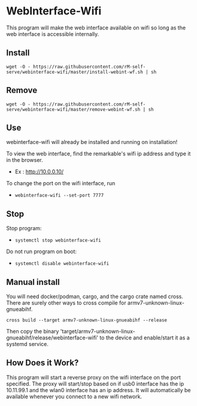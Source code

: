 # WebInterface-Wifi

This program will make the web interface available on wifi so long as the web interface is accessible internally.

## Install

`wget -O - https://raw.githubusercontent.com/rM-self-serve/webinterface-wifi/master/install-webint-wf.sh | sh`

## Remove

`wget -O - https://raw.githubusercontent.com/rM-self-serve/webinterface-wifi/master/remove-webint-wf.sh | sh`

## Use

webinterface-wifi will already be installed and running on installation! 

To view the web interface, find the remarkable's wifi ip address and type it in the browser.
- Ex : http://10.0.0.10/ 

To change the port on the wifi interface, run 

- `webinterface-wifi --set-port 7777`

## Stop

Stop program:

- `systemctl stop webinterface-wifi`

Do not run program on boot: 

- `systemctl disable webinterface-wifi`

## Manual install

You will need docker/podman, cargo, and the cargo crate named cross. There are surely other ways to cross compile for armv7-unknown-linux-gnueabihf.

`cross build --target armv7-unknown-linux-gnueabihf --release`

Then copy the binary 'target/armv7-unknown-linux-gnueabihf/release/webinterface-wifi' to the device and enable/start it as a systemd service.

## How Does it Work?

This program will start a reverse proxy on the wifi interface on the port specified. The proxy will start/stop based on if usb0 interface has the ip 10.11.99.1 and the wlan0 interface has an ip address. It will automatically be available whenever you connect to a new wifi network. 
